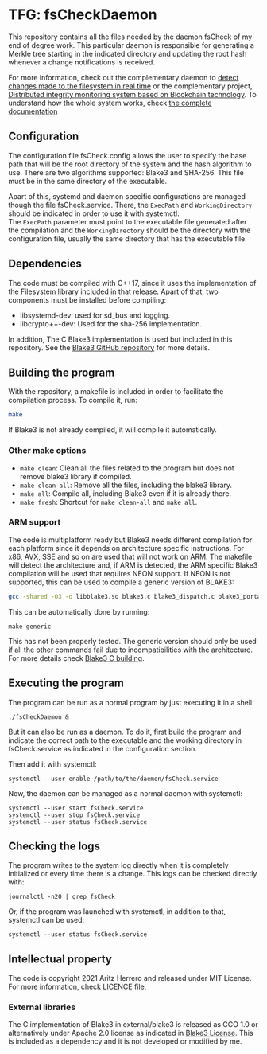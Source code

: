# TFG: fsCheckDaemon
This repository contains all the files needed by the daemon fsCheck of my end of degree work. 
This particular daemon is responsible for generating a Merkle tree starting in the indicated directory and updating the root hash whenever a change notifications is received.

For more information, check out the complementary daemon to [detect changes made to the filesystem in real time](https://github.com/Aritzherrero4/TFG_fsNotifierDaemon) or the complementary project, [Distributed integrity monitoring system based on Blockchain technology](https://github.com/AitorB16/Blockchain-based-integrity-monitoring-distributed-net-protocol). To understand how the whole system works, check [the complete documentation](https://labur.eus/tfg_aritzherrero_documentation) 

## Configuration
The configuration file fsCheck.config allows the user to specify the base path that will be the root directory of the system and the hash algorithm to use. 
There are two algorithms supported: Blake3 and SHA-256. This file must be in the same directory of the executable. 

Apart of this, systemd and daemon specific configurations are managed though the file fsCheck.service. There, the `ExecPath` and `WorkingDirectory` should be indicated in order to use it with systemctl.  
The `ExecPath` parameter must point to the executable file generated after the compilation and the `WorkingDirectory` should be the directory with the configuration file, usually the same directory that has the executable file.

## Dependencies

The code must be compiled with C++17, since it uses the implementation of the Filesystem library included in that release. Apart of that, two components must be installed before compiling:

* libsystemd-dev: used for sd_bus and logging.
* libcrypto++-dev: Used for the sha-256 implementation.

In addition, The C Blake3 implementation is used but included in this repository. See the [Blake3 GitHub repository](https://github.com/BLAKE3-team/BLAKE3) for more details.


## Building the program

With the repository, a makefile is included in order to facilitate the compilation process. To compile it, run:

```bash
make
```
If Blake3 is not already compiled, it will compile it automatically. 
### Other make options

* `make clean`: Clean all the files related to the program but does not remove blake3 library if compiled.
* `make clean-all`: Remove all the files, including the blake3 library.
* `make all`: Compile all, including Blake3 even if it is already there.
* `make fresh`: Shortcut for `make clean-all` and `make all`. 


### ARM support
The code is multiplatform ready but Blake3 needs different compilation for each platform since it depends on architecture specific instructions. For x86, AVX, SSE and so on are used that will not work on ARM.
The makefile will detect the architecture and, if ARM is detected, the ARM specific Blake3 compilation will be used that requires NEON support. If NEON is not supported, this can be used to compile a generic version of BLAKE3:

``` bash
gcc -shared -O3 -o libblake3.so blake3.c blake3_dispatch.c blake3_portable.c
```

This can be automatically done by running:

```
make generic
```

This has not been properly tested. The generic version should only be used if all the other commands fail due to incompatibilities with the architecture. For more details check [Blake3 C building](https://github.com/BLAKE3-team/BLAKE3/tree/master/c#building).

## Executing the program

The program can be run as a normal program by just executing it in a shell:

```
./fsCheckDaemon &
```

But it can also be run as a daemon. To do it, first build the program and indicate the correct path to the executable and the working directory in fsCheck.service as indicated in the configuration section. 

Then add it with systemctl:
```
systemctl --user enable /path/to/the/daemon/fsCheck.service

```

Now, the daemon can be managed as a normal daemon with systemctl:

```
systemctl --user start fsCheck.service
systemctl --user stop fsCheck.service
systemctl --user status fsCheck.service
```

## Checking the logs

The program writes to the system log directly when it is completely initialized or every time there is a change. This logs can be checked directly with:

```
journalctl -n20 | grep fsCheck
```

Or, if the program was launched with systemctl, in addition to that, systemctl can be used:

```
systemctl --user status fsCheck.service
```

## Intellectual property
The code is copyright 2021 Aritz Herrero and released under MIT License.
For more information, check [LICENCE](https://github.com/Aritzherrero4/TFG_fsCheckDaemon/blob/master/LICENSE) file.

### External libraries
The C implementation of Blake3 in external/blake3 is released as CCO 1.0 or alternatively under Apache 2.0 license as indicated in [Blake3 License](https://github.com/BLAKE3-team/BLAKE3/blob/master/LICENSE). This is included as a dependency and it is not developed or modified by me.

